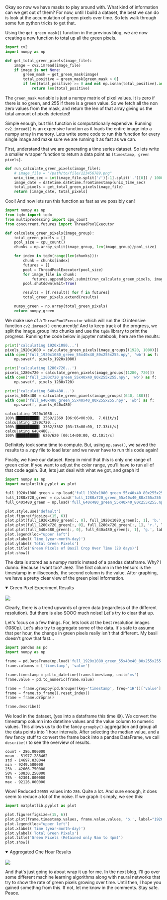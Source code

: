 Okay so now we have masks to play around with. What kind of information can we get out of them? For now, until I build a dataset, the best we can do is look at the accumulation of green pixels over time. So lets walk through some fun python tricks to get that.

Using the `get_green_mask()` function in the previous blog, we are now creating a new function to total up all the green pixels.

```python
import cv2
import numpy as np

def get_total_green_pixels(image_file):
    image = cv2.imread(image_file)
    if image is not None:
        green_mask = get_green_mask(image)
        total_positive = green_mask[green_mask > 0]
        if len(total_positive) >= 0 and not np.isnan(total_positive).any():
            return len(total_positive)
```

The `green_mask` variable is just a numpy matrix of pixel values. It is zero if there is no green, and 255 if there is a green value. So we fetch all the non zero values from the mask, and return the len of that array giving us the total amount of pixels detected!

Simple enough, but this function is computationally expensive. Running `cv2.imread()` is an expensive function as it loads the entire image into a numpy array in memory. Lets write some code to run this function for every single image and make sure we are running it as fast as we can.

First, understand that we are generating a time series dataset. So lets write a smaller wrapper function to return a data point as `[timestamp, green pixels]`.

```python
def run_calculate_green_pixels(image_file):
    # image_file = "/path/to/file/123456789.png"
    unix_time_sec = int(image_file.split('/')[-1].split('.')[0]) / 1000
    image_date = datetime.datetime.fromtimestamp(unix_time_sec)
    total_pixels = get_total_green_pixels(image_file)
    return [image_date, total_pixels]
```

Cool! And now lets run this function as fast as we possibly can!

```python
import numpy as np
from tqdm import tqdm
from multiprocessing import cpu_count
from concurrent.futures import ThreadPoolExecutor

def calculate_green_pixels(image_group):
    total_green_pixels = []
    pool_size = cpu_count()
    chunks = np.array_split(image_group, len(image_group)/pool_size)

    for index in tqdm(range(len(chunks))):
        chunk = chunks[index]
        futures = []
        pool = ThreadPoolExecutor(pool_size)
        for image_file in chunk:
            futures.append(pool.submit(run_calculate_green_pixels, image_file))
        pool.shutdown(wait=True)

        results = [f.result() for f in futures]
        total_green_pixels.extend(results)

    numpy_green = np.array(total_green_pixels)
    return numpy_green
```

We make use of a `ThreadPoolExecutor` which will run the IO intensive function `cv2.imread()` concurrently! And to keep track of the progress, we split the image_group into chunks and use the `tqdm` library to print the progress. Running the code below in jupyter notebook, here are the results:

```python
print('calculating 1920x1080...')
pixels_1920x1080 = calculate_green_pixels(image_groups[(1920, 1080)])
with open('full_1920x1080_green_55x40x40_80x255x255.npy', 'wb') as f:
    np.save(f, pixels_1920x1080)

print('calculating 1280x720...')
pixels_1280x720 = calculate_green_pixels(image_groups[(1280, 720)])
with open('full_1280x720_green_55x40x40_80x255x255.npy', 'wb') as f:
    np.save(f, pixels_1280x720)

print('calculating 640x480...')
pixels_640x480 = calculate_green_pixels(image_groups[(640, 480)])
with open('full_640x480_green_55x40x40_80x255x255.npy', 'wb') as f:
    np.save(f, pixels_640x480)
```

```shell
calculating 1920x1080...
100%|██████████| 2569/2569 [06:06<00:00,  7.01it/s]
calculating 1280x720...
100%|██████████| 3362/3362 [03:13<00:00, 17.33it/s]
calculating 640x480...
100%|██████████| 620/620 [00:14<00:00, 42.10it/s]
```

Definitely took some time to compute. But, using `np.save()`, we saved the results to a .npy file to load later and we never have to run this code again!

Finally, we have our dataset. Keep in mind that this is only one range of green color. If you want to adjust the color range, you'll have to run all of that code again. But, lets just deal with what we got, and graph it!

```python
import numpy as np
import matplotlib.pyplot as plot

full_1920x1080_green = np.load('full_1920x1080_green_55x40x40_80x255x255.npy', allow_pickle=True)
full_1280x720_green = np.load('full_1280x720_green_55x40x40_80x255x255.npy', allow_pickle=True)
full_640x480_green = np.load('full_640x480_green_55x40x40_80x255x255.npy', allow_pickle=True)

plot.style.use('default')
plot.figure(figsize=(15, 6))
plot.plot(full_1920x1080_green[:, 0], full_1920x1080_green[:, 1], 'b.', label="1920x1080")
plot.plot(full_1280x720_green[:, 0], full_1280x720_green[:, 1], 'r.', label="1280x720")
plot.plot(full_640x480_green[:, 0], full_640x480_green[:, 1], 'g.', label="640x480")
plot.legend(loc="upper left")
plot.xlabel('Time (year-month-day)')
plot.ylabel('Total Green Pixels')
plot.title('Green Pixels of Basil Crop Over Time (28 days)')
plot.show()
```

The data is stored as a numpy matrix instead of a pandas dataframe. Why? I dunno. Because I want too? Jeez. The first column in the tensors is the timestamp in milliseconds, the second column is the value. After graphing, we have a pretty clear view of the green pixel information.

<details open>
<summary>Green Pixel Experiment Results</summary>
<br>
    <img src="https://speblog-storage.s3.us-west-1.amazonaws.com/images/autofarm/full_green_graph_back.png">
</details>

Clearly, there is a trend upwards of green data (regardless of the different resolution). But there is also SOOO much noise! Let's try to clear that up.

Let's focus on a few things. For, lets look at the best resolution images (1080p). Let's also try to aggregate some of the data. It's safe to assume that per hour, the change in green pixels really isn't that different. My basil doesn't grow that fast...

```python
import pandas as pd
import numpy as np

frame = pd.DataFrame(np.load('full_1920x1080_green_55x40x40_80x255x255.npy', allow_pickle=True))
frame.columns = ['timestamp', 'value']

frame.timestamp = pd.to_datetime(frame.timestamp, unit='ms')
frame.value = pd.to_numeric(frame.value)

frame = frame.groupby(pd.Grouper(key='timestamp', freq='1H'))['value'].agg('median')
frame = frame.to_frame().reset_index()
frame = frame.dropna()

frame.describe()
```

We load in the dataset, (yes into a dataframe this time :sweat_smile:). We convert the timestamp column into datetime values and the value column to numeric values. This allows us to do the fancy `groupby()` aggregation and group all the data points into 1 hour intervals. After selecting the median value, and a few fancy stuff to convert the frame back into a pandas DataFrame, we call `describe()` to see the overview of results.

```shell
count - 286.000000
mean - 51977.288462
std - 14697.838044
min - 9249.500000
25% - 42666.750000
50% - 50830.250000
75% - 62301.000000
max - 92126.000000
```

Wow! Reduced `20555` values into `286`. Quite a lot. And sure enough, it does seem to reduce a lot of the noise. If we graph it simply, we see this:

```python
import matplotlib.pyplot as plot

plot.figure(figsize=(15, 6))
plot.plot(frame.timestamp.values, frame.value.values, 'b.', label="1920x1080")
plot.legend(loc="upper left")
plot.xlabel('Time (year-month-day)')
plot.ylabel('Total Green Pixels')
plot.title('Green Pixels (Retained only 9am to 4pm)')
plot.show()
```

<details open>
<summary>Aggregated One Hour Results</summary>
<br>
    <img src="https://speblog-storage.s3.us-west-1.amazonaws.com/images/autofarm/full_green_graph_early_late_back.png">
</details>

And that's just going to about wrap it up for me. In the next blog, I'll go over some different machine learning algorithms along with neural networks that try to show the rate of green pixels growing over time. Until then, I hope you gained somethng from this. If not, let me know in the comments. Stay safe. Peace.